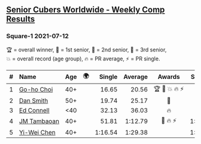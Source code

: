 <style>table {white-space: nowrap;}</style>
<link rel="stylesheet" type="text/css" href="/scw-comp/css/flags.css" />

## [Senior Cubers Worldwide - Weekly Comp Results](/scw-comp/results/)
### Square-1 2021-07-12

<span style="white-space: nowrap;">🏆 = overall winner</span>, <span style="white-space: nowrap;">🥇 = 1st senior</span>, <span style="white-space: nowrap;">🥈 = 2nd senior</span>, <span style="white-space: nowrap;">🥉 = 3rd senior</span>, <span style="white-space: nowrap;">💥 = overall record (age group)</span>, <span style="white-space: nowrap;">🔥 = PR average</span>, <span style="white-space: nowrap;">⚡ = PR single</span>.

| # | Name | Age | 🌍 | Single | Average | Awards | Solve 1 | Solve 2 | Solve 3 | Solve 4 | Solve 5 | Video |
| :--: | :-- | :--: | :--: | --: | --: | :--: | --: | --: | --: | --: | --: | :-- |
| 1 | [Go-ho Choi](../../persons/go_ho_choi/sq1.md) | 40+ | <i class="flag flag-KR" /> | 16.65 | 20.56 | 🏆 🥇 💥 🔥 ⚡ | 22.90 | 47.06 | 19.26 | 19.51 | 16.65 | [Desktop](https://www.facebook.com/events/853178815336395/permalink/858970044757272) / [Mobile](https://m.facebook.com/events/853178815336395?view=permalink&id=858970044757272) |
| 2 | [Dan Smith](../../persons/dan_smith/sq1.md) | 50+ | <i class="flag flag-US" /> | 19.74 | 25.17 | 🥈 | 28.75 | 38.88 | 23.31 | 23.46 | 19.74 | [Desktop](https://www.facebook.com/events/853178815336395/permalink/861836111137332) / [Mobile](https://m.facebook.com/events/853178815336395?view=permalink&id=861836111137332) |
| 3 | [Ed Connell](../../persons/ed_connell/sq1.md) | <40 | <i class="flag flag-IE" /> | 32.13 | 36.03 | 🔥 | 39.78 | 32.67 | 35.65 | DNF | 32.13 | [Desktop](https://www.facebook.com/events/853178815336395/permalink/857292288258381) / [Mobile](https://m.facebook.com/events/853178815336395?view=permalink&id=857292288258381) |
| 4 | [JM Tambaoan](../../persons/jm_tambaoan/sq1.md) | 40+ | <i class="flag flag-PH" /> | 51.81 | 1:12.79 | 🥉 🔥 ⚡ | 1:31.92 | 1:46.27 | 58.77 | 51.81 | 1:07.69 | [Desktop](https://www.facebook.com/events/853178815336395/permalink/861036051217338) / [Mobile](https://m.facebook.com/events/853178815336395?view=permalink&id=861036051217338) |
| 5 | [Yi-Wei Chen](../../persons/yi_wei_chen/sq1.md) | 40+ | <i class="flag flag-TW" /> | 1:16.54 | 1:29.38 |  | 1:16.54 | 1:53.14 | 1:18.47 | DNS | DNS | [Desktop](https://www.facebook.com/events/853178815336395/permalink/856856124968664) / [Mobile](https://m.facebook.com/events/853178815336395?view=permalink&id=856856124968664) |

<!-- Global site tag (gtag.js) - Google Analytics -->
<script async src="https://www.googletagmanager.com/gtag/js?id=UA-86348435-3"></script>
<script>window.dataLayer = window.dataLayer || []; function gtag() {dataLayer.push(arguments);} gtag('js', new Date()); gtag('config', 'UA-86348435-3');</script>
